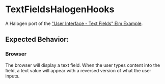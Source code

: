 # TextFieldsHalogenHooks

A Halogen port of the ["User Interface - Text Fields" Elm Example](https://elm-lang.org/examples/text-fields).

## Expected Behavior:

### Browser

The browser will display a text field. When the user types content into the field, a text value will appear with a reversed version of what the user inputs.
